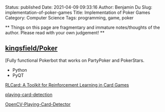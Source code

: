 Status: published
Date: 2021-04-09 09:33:16
Author: Benjamin Du
Slug: implementation-of-poker-games
Title: Implementation of Poker Games
Category: Computer Science
Tags: programming, game, poker

**
Things on this page are fragmentary and immature notes/thoughts of the author.
Please read with your own judgement!
**

## [kingsfield/Poker](https://github.com/kingsfield/Poker)

[Fully functional Pokerbot that works on PartyPoker and PokerStars.
- Python
- PyQT

[RLCard: A Toolkit for Reinforcement Learning in Card Games](https://arxiv.org/pdf/1910.04376.pdf)

[playing-card-detection](https://github.com/geaxgx/playing-card-detection)

[OpenCV-Playing-Card-Detector](https://github.com/EdjeElectronics/OpenCV-Playing-Card-Detector)
